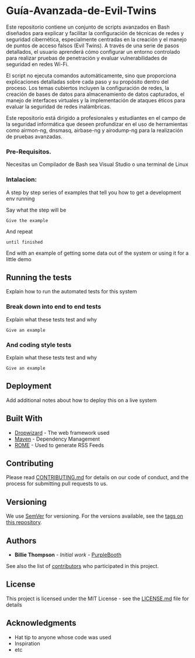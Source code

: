 # Guía-Avanzada-de-Evil-Twins

Este repositorio contiene un conjunto de scripts avanzados en Bash diseñados para explicar y facilitar la configuración de técnicas de redes y seguridad cibernética, especialmente centradas en la creación y el manejo de puntos de acceso falsos (Evil Twins). A través de una serie de pasos detallados, el usuario aprenderá cómo configurar un entorno controlado para realizar pruebas de penetración y evaluar vulnerabilidades de seguridad en redes Wi-Fi.

El script no ejecuta comandos automáticamente, sino que proporciona explicaciones detalladas sobre cada paso y su propósito dentro del proceso. Los temas cubiertos incluyen la configuración de redes, la creación de bases de datos para almacenamiento de datos capturados, el manejo de interfaces virtuales y la implementación de ataques éticos para evaluar la seguridad de redes inalámbricas.

Este repositorio está dirigido a profesionales y estudiantes en el campo de la seguridad informática que deseen profundizar en el uso de herramientas como airmon-ng, dnsmasq, airbase-ng y airodump-ng para la realización de pruebas avanzadas.


### Pre-Requisitos.

Necesitas un Compilador de Bash sea Visual Studio o una terminal de Linux


### Intalacion:

A step by step series of examples that tell you how to get a development env running

Say what the step will be

```
Give the example
```

And repeat

```
until finished
```

End with an example of getting some data out of the system or using it for a little demo

## Running the tests

Explain how to run the automated tests for this system

### Break down into end to end tests

Explain what these tests test and why

```
Give an example
```

### And coding style tests

Explain what these tests test and why

```
Give an example
```

## Deployment

Add additional notes about how to deploy this on a live system

## Built With

* [Dropwizard](http://www.dropwizard.io/1.0.2/docs/) - The web framework used
* [Maven](https://maven.apache.org/) - Dependency Management
* [ROME](https://rometools.github.io/rome/) - Used to generate RSS Feeds

## Contributing

Please read [CONTRIBUTING.md](https://gist.github.com/PurpleBooth/b24679402957c63ec426) for details on our code of conduct, and the process for submitting pull requests to us.

## Versioning

We use [SemVer](http://semver.org/) for versioning. For the versions available, see the [tags on this repository](https://github.com/your/project/tags). 

## Authors

* **Billie Thompson** - *Initial work* - [PurpleBooth](https://github.com/PurpleBooth)

See also the list of [contributors](https://github.com/your/project/contributors) who participated in this project.

## License

This project is licensed under the MIT License - see the [LICENSE.md](LICENSE.md) file for details

## Acknowledgments

* Hat tip to anyone whose code was used
* Inspiration
* etc

